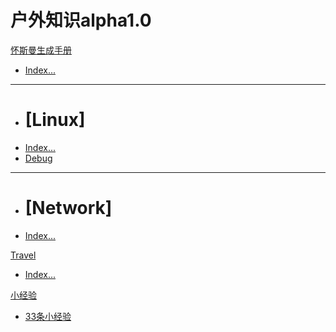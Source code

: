 # 户外知识alpha1.0

[怀斯曼生成手册]()

  * [Index...](Technology/index.md)
  - - - -
  * # [Linux]
  * [Index...](Technology/Linux/index.md)
  * [Debug](Technology/Linux/Debug/index.md)
  - - - -
  * # [Network]
  * [Index...](Technology/Network/index.md)

[Travel]()

  * [Index...](Travel/index.md)

[小经验]()
  * [33条小经验](littleex/33experience.md)

